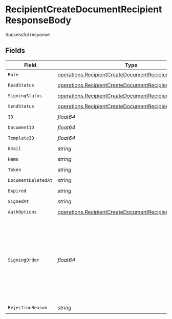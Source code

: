 # RecipientCreateDocumentRecipientResponseBody

Successful response


## Fields

| Field                                                                                                                                | Type                                                                                                                                 | Required                                                                                                                             | Description                                                                                                                          |
| ------------------------------------------------------------------------------------------------------------------------------------ | ------------------------------------------------------------------------------------------------------------------------------------ | ------------------------------------------------------------------------------------------------------------------------------------ | ------------------------------------------------------------------------------------------------------------------------------------ |
| `Role`                                                                                                                               | [operations.RecipientCreateDocumentRecipientRoleResponse](../../models/operations/recipientcreatedocumentrecipientroleresponse.md)   | :heavy_check_mark:                                                                                                                   | N/A                                                                                                                                  |
| `ReadStatus`                                                                                                                         | [operations.RecipientCreateDocumentRecipientReadStatus](../../models/operations/recipientcreatedocumentrecipientreadstatus.md)       | :heavy_check_mark:                                                                                                                   | N/A                                                                                                                                  |
| `SigningStatus`                                                                                                                      | [operations.RecipientCreateDocumentRecipientSigningStatus](../../models/operations/recipientcreatedocumentrecipientsigningstatus.md) | :heavy_check_mark:                                                                                                                   | N/A                                                                                                                                  |
| `SendStatus`                                                                                                                         | [operations.RecipientCreateDocumentRecipientSendStatus](../../models/operations/recipientcreatedocumentrecipientsendstatus.md)       | :heavy_check_mark:                                                                                                                   | N/A                                                                                                                                  |
| `ID`                                                                                                                                 | *float64*                                                                                                                            | :heavy_check_mark:                                                                                                                   | N/A                                                                                                                                  |
| `DocumentID`                                                                                                                         | *float64*                                                                                                                            | :heavy_check_mark:                                                                                                                   | N/A                                                                                                                                  |
| `TemplateID`                                                                                                                         | *float64*                                                                                                                            | :heavy_check_mark:                                                                                                                   | N/A                                                                                                                                  |
| `Email`                                                                                                                              | *string*                                                                                                                             | :heavy_check_mark:                                                                                                                   | N/A                                                                                                                                  |
| `Name`                                                                                                                               | *string*                                                                                                                             | :heavy_check_mark:                                                                                                                   | N/A                                                                                                                                  |
| `Token`                                                                                                                              | *string*                                                                                                                             | :heavy_check_mark:                                                                                                                   | N/A                                                                                                                                  |
| `DocumentDeletedAt`                                                                                                                  | *string*                                                                                                                             | :heavy_check_mark:                                                                                                                   | N/A                                                                                                                                  |
| `Expired`                                                                                                                            | *string*                                                                                                                             | :heavy_check_mark:                                                                                                                   | N/A                                                                                                                                  |
| `SignedAt`                                                                                                                           | *string*                                                                                                                             | :heavy_check_mark:                                                                                                                   | N/A                                                                                                                                  |
| `AuthOptions`                                                                                                                        | [operations.RecipientCreateDocumentRecipientAuthOptions](../../models/operations/recipientcreatedocumentrecipientauthoptions.md)     | :heavy_check_mark:                                                                                                                   | N/A                                                                                                                                  |
| `SigningOrder`                                                                                                                       | *float64*                                                                                                                            | :heavy_check_mark:                                                                                                                   | The order in which the recipient should sign the document. Only works if the document is set to sequential signing.                  |
| `RejectionReason`                                                                                                                    | *string*                                                                                                                             | :heavy_check_mark:                                                                                                                   | N/A                                                                                                                                  |